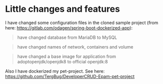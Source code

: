 # **Little changes and features**

I have changed some configuration files in the cloned sample project 
(from here: https://gitlab.com/odagen/spring-boot-dockerized-app):
>have changed database from MariaDB to MySQL

>have changed names of network, containers and volume

>have changed a base image for application from adoptopenjdk/openjdk8 to official openjdk:8

Also I have dockerized my pet-project. See here: https://github.com/TergBug/DeveloperCRUD-Epam-pet-project